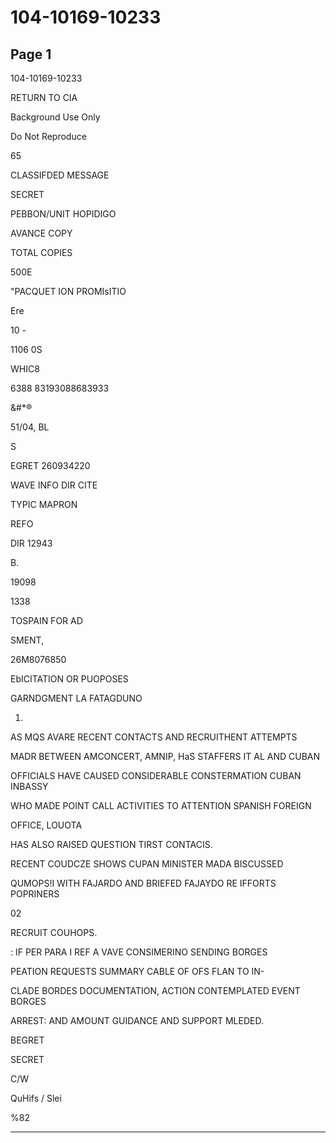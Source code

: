 # 104-10169-10233

## Page 1

104-10169-10233

RETURN TO CIA

Background Use Only

Do Not Reproduce

65

CLASSIFDED MESSAGE

SECRET

PEBBON/UNIT HOPIDIGO

AVANCE COPY

TOTAL COPIES

500E

"PACQUET ION PROMIsITIO

Ere

10 -

1106 0S

WHIC8

6388 83193088683933

&#*®

51/04, BL

S

EGRET 260934220

WAVE INFO DIR CITE

TYPIC MAPRON

REFO

DIR 12943

B.

19098

1338

TOSPAIN FOR AD

SMENT,

26M8076850

EbICITATION OR PUOPOSES

GARNDGMENT LA FATAGDUNO

1.

AS MQS AVARE RECENT CONTACTS AND RECRUITHENT ATTEMPTS

MADR BETWEEN AMCONCERT, AMNIP, HaS STAFFERS IT AL AND CUBAN

OFFICIALS HAVE CAUSED CONSIDERABLE CONSTERMATION CUBAN INBASSY

WHO MADE POINT CALL ACTIVITIES TO ATTENTION SPANISH FOREIGN

OFFICE, LOUOTA

HAS ALSO RAISED QUESTION TIRST CONTACIS.

RECENT COUDCZE SHOWS CUPAN MINISTER MADA BISCUSSED

QUMOPS!I WITH FAJARDO AND BRIEFED FAJAYDO RE IFFORTS POPRINERS

02

RECRUIT COUHOPS.

: IF PER PARA I REF A VAVE CONSIMERINO SENDING BORGES

PEATION REQUESTS SUMMARY CABLE OF OFS FLAN TO IN-

CLADE BORDES DOCUMENTATION, ACTION CONTEMPLATED EVENT BORGES

ARREST: AND AMOUNT GUIDANCE AND SUPPORT MLEDED.

BEGRET

SECRET

C/W

QuHifs / Slei

%82

---

